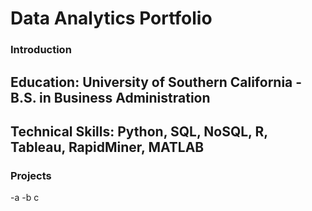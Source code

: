 # Data Analytics Portfolio

### Introduction

## Education: University of Southern California - B.S. in Business Administration

## Technical Skills: Python, SQL, NoSQL, R, Tableau, RapidMiner, MATLAB

### Projects
-a
-b
c
